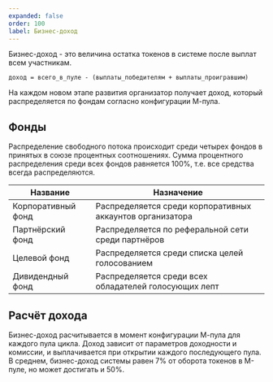 ```yaml
---
expanded: false
order: 100
label: Бизнес-доход
---
```


Бизнес-доход - это величина остатка токенов в системе после выплат всем участникам. 

```
доход = всего_в_пуле - (выплаты_победителям + выплаты_проигравшим)
```

На каждом новом этапе развития организатор получает доход, который распределяется по фондам согласно конфигурации М-пула. 


## Фонды
Распределение свободного потока происходит среди четырех фондов в принятых в союзе процентных соотношениях. Сумма процентного распределения среди всех фондов равняется 100%, т.е. все средства всегда распределяются. 


 Название | Назначение
 ---                       | ---
 Корпоративный фонд        | Распределяется среди корпоративных аккаунтов организатора
 Партнёрский фонд          | Распределяется по реферальной сети среди партнёров
 Целевой фонд              | Распределяется среди списка целей голосованием
 Дивидендный фонд          | Распределяется среди всех обладателей голосующих лепт


## Расчёт дохода
Бизнес-доход расчитывается в момент конфигурации М-пула для каждого пула цикла. Доход зависит от параметров доходности и комиссии, и выплачивается при открытии каждого последующего пула. В среднем, бизнес-доход системы равен 7% от оборота токенов в М-пуле, но может достигать и 50%. 



